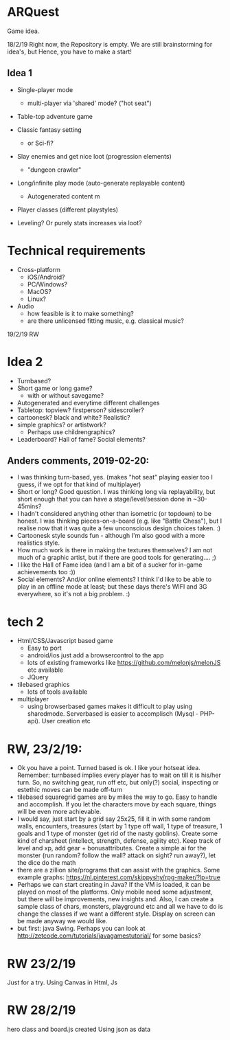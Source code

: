 # ARQuest
Game idea.

18/2/19
Right now, the Repository is empty. We are still brainstorming for idea's, but Hence, you have to make a start!

## Idea 1
- Single-player mode
    - multi-player via 'shared' mode? ("hot seat")
- Table-top adventure game
- Classic fantasy setting
    - or Sci-fi?
- Slay enemies and get nice loot (progression elements)
    - "dungeon crawler"

- Long/infinite play mode (auto-generate replayable content)
    - Autogenerated content m
- Player classes (different playstyles)
- Leveling? Or purely stats increases via loot?

# Technical requirements
- Cross-platform
    - iOS/Android?
    - PC/Windows?
    - MacOS?
    - Linux?
- Audio
    - how feasible is it to make something?
    - are there unlicensed fitting music, e.g. classical music?


19/2/19 RW
# Idea 2
- Turnbased?
- Short game or long game?
    - with or without savegame?
- Autogenerated and everytime different challenges
- Tabletop: topview? firstperson? sidescroller?
- cartoonesk? black and white? Realistic?
- simple graphics? or artistwork?
    - Perhaps use childrengraphics?
- Leaderboard? Hall of fame? Social elements?

## Anders comments, 2019-02-20:
- I was thinking turn-based, yes. (makes "hot seat" playing easier too I guess, if we opt for that kind of multiplayer)
- Short or long? Good question. I was thinking long via replayability, but short enough that you can have a stage/level/session done in ~30-45mins?
- I hadn't considered anything other than isometric (or topdown) to be honest. I was thinking pieces-on-a-board (e.g. like "Battle Chess"), but I realise now that it was quite a few unconscious design choices taken. :)
- Cartoonesk style sounds fun - although I'm also good with a more realistics style.
- How much work is there in making the textures themselves? I am not much of a graphic artist, but if there are good tools for generating.... ;)
- I like the Hall of Fame idea (and I am a bit of a sucker for in-game achievements too :))
- Social elements? And/or online elements? I think I'd like to be able to play in an offline mode at least; but these days there's WIFI and 3G everywhere, so it's not a big problem. :)

# tech 2
- Html/CSS/Javascript based game
    - Easy to port
    - android/ios just add a browsercontrol to the app
    - lots of existing frameworks like https://github.com/melonjs/melonJS  etc available
    - JQuery
- tilebased graphics
    - lots of tools available
- multiplayer
    - using browserbased games makes it difficult to play using sharedmode. Serverbased is easier to accomplisch (Mysql - PHP-api). User creation etc

# RW, 23/2/19:
- Ok you have a point. Turned based is ok. I like your hotseat idea. Remember: turnbased implies every player has to wait on till it is his/her turn. So, no switching gear, run off etc, but only(?) social, inspecting or estethic moves can be made off-turn
- tilebased squaregrid games are by miles the way to go. Easy to handle and accomplish. If you let the characters move by each square, things will be even more achievable. 
- I would say, just start by a grid say 25x25, fill it in with some random walls, encounters, treasures (start by 1 type off wall, 1 type of treasure, 1 goals and 1 type of monster (get rid of the nasty goblins). Create some kind of charsheet (intellect, strength, defense, agility etc). Keep track of level and xp, add gear + bonusattributes. Create a simple ai for the monster (run random? follow the wall? attack on sight? run away?), let the dice do the math
- there are a zillion site/programs that can assist with the graphics. Some example graphs: https://nl.pinterest.com/skippyshy/rpg-maker/?lp=true
- Perhaps we can start creating in Java? If the VM is loaded, it can be played on most of the platforms. Only mobile need some adjustment, but there will be improvements, new insights and. Also, I can create a sample class of chars, monsters, playground etc and all we have to do is change the classes if we want a different style. Display on screen can be made anyway we would like. 
- but first: java Swing. Perhaps you can look at http://zetcode.com/tutorials/javagamestutorial/ for some basics?


# RW 23/2/19
Just for a try. Using Canvas in Html, Js

# RW 28/2/19
hero class and board.js created
Using json as data